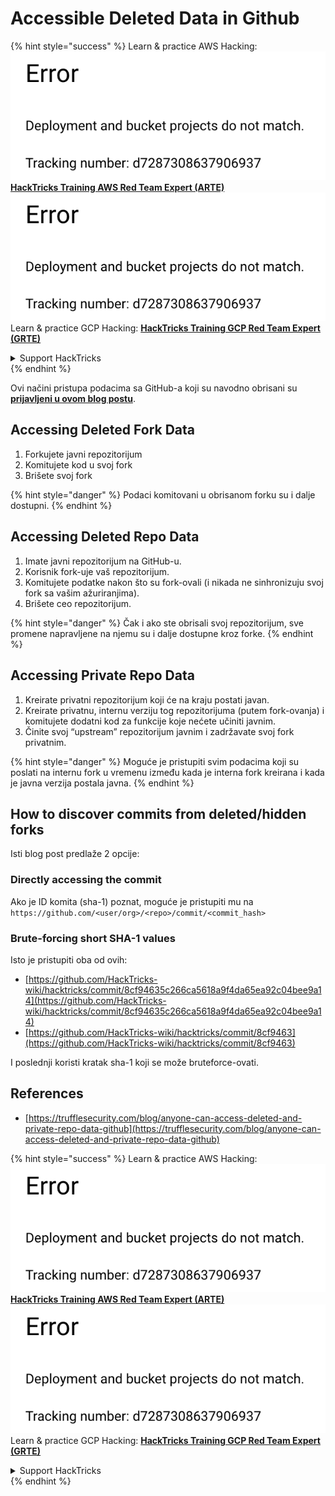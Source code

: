 # Accessible Deleted Data in Github

{% hint style="success" %}
Learn & practice AWS Hacking:<img src="../../.gitbook/assets/image (1) (1).png" alt="" data-size="line">[**HackTricks Training AWS Red Team Expert (ARTE)**](https://training.hacktricks.xyz/courses/arte)<img src="../../.gitbook/assets/image (1) (1).png" alt="" data-size="line">\
Learn & practice GCP Hacking: <img src="../../.gitbook/assets/image (2).png" alt="" data-size="line">[**HackTricks Training GCP Red Team Expert (GRTE)**<img src="../../.gitbook/assets/image (2).png" alt="" data-size="line">](https://training.hacktricks.xyz/courses/grte)

<details>

<summary>Support HackTricks</summary>

* Check the [**subscription plans**](https://github.com/sponsors/carlospolop)!
* **Join the** 💬 [**Discord group**](https://discord.gg/hRep4RUj7f) or the [**telegram group**](https://t.me/peass) or **follow** us on **Twitter** 🐦 [**@hacktricks\_live**](https://twitter.com/hacktricks\_live)**.**
* **Share hacking tricks by submitting PRs to the** [**HackTricks**](https://github.com/carlospolop/hacktricks) and [**HackTricks Cloud**](https://github.com/carlospolop/hacktricks-cloud) github repos.

</details>
{% endhint %}

Ovi načini pristupa podacima sa GitHub-a koji su navodno obrisani su [**prijavljeni u ovom blog postu**](https://trufflesecurity.com/blog/anyone-can-access-deleted-and-private-repo-data-github).

## Accessing Deleted Fork Data

1. Forkujete javni repozitorijum
2. Komitujete kod u svoj fork
3. Brišete svoj fork

{% hint style="danger" %}
Podaci komitovani u obrisanom forku su i dalje dostupni.
{% endhint %}

## Accessing Deleted Repo Data

1. Imate javni repozitorijum na GitHub-u.
2. Korisnik fork-uje vaš repozitorijum.
3. Komitujete podatke nakon što su fork-ovali (i nikada ne sinhronizuju svoj fork sa vašim ažuriranjima).
4. Brišete ceo repozitorijum.

{% hint style="danger" %}
Čak i ako ste obrisali svoj repozitorijum, sve promene napravljene na njemu su i dalje dostupne kroz forke.
{% endhint %}

## Accessing Private Repo Data

1. Kreirate privatni repozitorijum koji će na kraju postati javan.
2. Kreirate privatnu, internu verziju tog repozitorijuma (putem fork-ovanja) i komitujete dodatni kod za funkcije koje nećete učiniti javnim.
3. Činite svoj “upstream” repozitorijum javnim i zadržavate svoj fork privatnim.

{% hint style="danger" %}
Moguće je pristupiti svim podacima koji su poslati na internu fork u vremenu između kada je interna fork kreirana i kada je javna verzija postala javna.
{% endhint %}

## How to discover commits from deleted/hidden forks

Isti blog post predlaže 2 opcije:

### Directly accessing the commit

Ako je ID komita (sha-1) poznat, moguće je pristupiti mu na `https://github.com/<user/org>/<repo>/commit/<commit_hash>`

### Brute-forcing short SHA-1 values

Isto je pristupiti oba od ovih:

* [https://github.com/HackTricks-wiki/hacktricks/commit/8cf94635c266ca5618a9f4da65ea92c04bee9a14](https://github.com/HackTricks-wiki/hacktricks/commit/8cf94635c266ca5618a9f4da65ea92c04bee9a14)
* [https://github.com/HackTricks-wiki/hacktricks/commit/8cf9463](https://github.com/HackTricks-wiki/hacktricks/commit/8cf9463)

I poslednji koristi kratak sha-1 koji se može bruteforce-ovati.

## References

* [https://trufflesecurity.com/blog/anyone-can-access-deleted-and-private-repo-data-github](https://trufflesecurity.com/blog/anyone-can-access-deleted-and-private-repo-data-github)

{% hint style="success" %}
Learn & practice AWS Hacking:<img src="../../.gitbook/assets/image (1) (1).png" alt="" data-size="line">[**HackTricks Training AWS Red Team Expert (ARTE)**](https://training.hacktricks.xyz/courses/arte)<img src="../../.gitbook/assets/image (1) (1).png" alt="" data-size="line">\
Learn & practice GCP Hacking: <img src="../../.gitbook/assets/image (2).png" alt="" data-size="line">[**HackTricks Training GCP Red Team Expert (GRTE)**<img src="../../.gitbook/assets/image (2).png" alt="" data-size="line">](https://training.hacktricks.xyz/courses/grte)

<details>

<summary>Support HackTricks</summary>

* Check the [**subscription plans**](https://github.com/sponsors/carlospolop)!
* **Join the** 💬 [**Discord group**](https://discord.gg/hRep4RUj7f) or the [**telegram group**](https://t.me/peass) or **follow** us on **Twitter** 🐦 [**@hacktricks\_live**](https://twitter.com/hacktricks\_live)**.**
* **Share hacking tricks by submitting PRs to the** [**HackTricks**](https://github.com/carlospolop/hacktricks) and [**HackTricks Cloud**](https://github.com/carlospolop/hacktricks-cloud) github repos.

</details>
{% endhint %}
